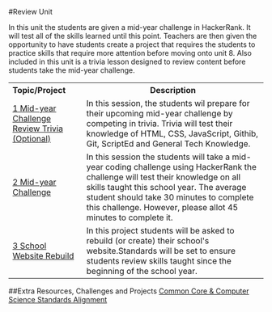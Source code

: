 #Review Unit

In this unit the students are given a mid-year challenge in HackerRank. It will test all of the skills learned until this point. Teachers are then given the opportunity to have students create a project that requires the students to practice skills that require more attention before moving onto unit 8. Also included in this unit is a trivia lesson designed to review content before students take the mid-year challenge.

<table>
<tr>
	<th align="left">Topic/Project</th>
	<th>Description</th>
</tr>
<tr>
	<td align="left"> <a href="topics/topic1">1 Mid-year Challenge Review Trivia (Optional) </a> </td>
	<td>In this session, the students wil prepare for their upcoming mid-year challenge by competing in trivia. Trivia will test their knowledge of HTML, CSS, JavaScript, Githib, Git, ScriptEd and General Tech Knowledge. </td>
</tr>
<tr>
	<td align="left"> <a href="topics/topic2">2 Mid-year Challenge</a> </td>
	<td>In this session the students will take a mid-year coding challenge using HackerRank the challenge will test their knowledge on all skills taught this school year. The average student should take 30 minutes to complete this challenge. However, please allot 45 minutes to complete it. </td>
</tr>

<tr>
<td align="left"> <a href="topics/topic3">3 School Website Rebuild</a> </td>
	<td>In this project students will be asked to rebuild (or create) their school's website.Standards will be set to ensure students review skills taught since the beginning of the school year. </td>
</tr>


</table>


##Extra Resources, Challenges and Projects
[Common Core & Computer Science Standards Alignment](csStandards.md)




